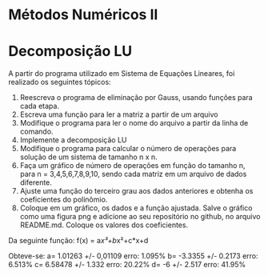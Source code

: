 # Métodos Numéricos II
# Decomposição LU
A partir do programa utilizado em Sistema de Equações Lineares, foi realizado os seguintes tópicos:

1. Reescreva o programa de eliminação por Gauss, usando funções para cada etapa.
2. Escreva uma função para ler a matriz a partir de um arquivo
3. Modifique o programa para ler o nome do arquivo a partir da linha de comando.
4. Implemente a decomposição LU
5. Modifique o programa para calcular o número de operações para solução de um sistema de tamanho n x n.
6. Faça um gráfico de número de operações em função do tamanho n, para n = 3,4,5,6,7,8,9,10, sendo cada matriz em um arquivo de dados diferente.
7. Ajuste uma função do terceiro grau aos dados anteriores e obtenha os coeficientes do polinômio.
8. Coloque em um gráfico, os dados e a função ajustada. Salve o gráfico como uma figura png e adicione ao seu repositório no github, no arquivo README.md. Coloque os valores dos coeficientes.

Da seguinte função: f(x) = a*x³+b*x²+c*x+d

Obteve-se: 
a= 1.01263 +/- 0,01109 erro: 1.095%
b= -3.3355 +/- 0.2173  erro: 6.513%
c= 6.58478 +/- 1.332   erro: 20.22%
d= -6 +/- 2.517        erro: 41.95%
